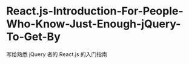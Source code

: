 # React.js-Introduction-For-People-Who-Know-Just-Enough-jQuery-To-Get-By
写给熟悉 jQuery 者的 React.js 的入门指南
